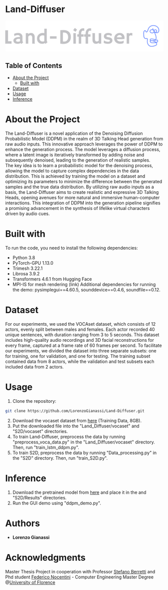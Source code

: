 # Land-Diffuser
![](images/logo_large.png) <br/>
## Table of Contents  
- [About the Project](#1)  
  - [Built with](#2)
- [Dataset](#3)  
- [Usage](#4)
- [Inference](#5)
# About the Project <a name="1"/>
The Land-Diffuser is a novel application of the Denoising Diffusion Probabilistic Model (DDPM) in the realm of 3D Talking Head generation from raw audio inputs. This innovative approach leverages the power of DDPM to enhance the generation process. The model leverages a diffusion process, where a latent image is iteratively transformed by adding noise and subsequently denoised, leading to the generation of realistic samples.<br/>
The key idea is to learn a probabilistic model for the denoising process, allowing the model to capture complex dependencies in the data distribution. This is achieved by training the model on a dataset and optimizing its parameters to minimize the difference between the generated samples and the true data distribution. By utilizing raw audio inputs as a basis, the Land-Diffuser aims to create realistic and expressive 3D Talking Heads, opening avenues for more natural and immersive human-computer interactions. This integration of DDPM into the generation pipeline signifies a promising advancement in the synthesis of lifelike virtual characters driven by audio cues.
# Built with <a name="2"/>
To run the code, you need to install the following dependencies:

- Python 3.8
- PyTorch-GPU 1.13.0
- Trimesh 3.22.1
- Librosa 3.9.2
- Transformers 4.6.1 from Hugging Face
- MPI-IS for mesh rendering (link)
Additional dependencies for running the demo: pysimplegui==4.60.5, sounddevice==0.4.6, soundfile==0.12.

# Dataset <a name="3"/>
For our experiments, we used the VOCAset dataset, which consists of 12 actors, evenly split between males and females. Each actor recorded 40 unique sentences, with duration ranging from 3 to 5 seconds. This dataset includes high-quality audio recordings and 3D facial reconstructions for every frame, captured at a frame rate of 60 frames per second. To facilitate our experiments, we divided the dataset into three separate subsets: one for training, one for validation, and one for testing. The training subset contained data from 8 actors, while the validation and test subsets each included data from 2 actors.     
# Usage <a name="4"/>
1. Clone the repository:
```sh
git clone https://github.com/LorenzoGianassi/Land-Diffuser.git
```
2. Download the vocaset dataset from [here](https://voca.is.tue.mpg.de/index.html) (Training Data, 8GB).
3. Put the downloaded file into the "Land_Diffuser/vocaset" and "S2D/vocaset" directories.
4. To train Land-Diffuser, preprocess the data by running "preprocess_voca_data.py" in the "Land_Diffuser/vocaset" directory. Then, run "train_lstm_ddpm.py".
5. To train S2D, preprocess the data by running "Data_processing.py" in the "S2D" directory. Then, run "train_S2D.py".

# Inference <a name="5"/>
1. Download the pretrained model from [here](https://drive.google.com/drive/folders/1h0l8cMUh_7GVedJykYH8zSEqNhj3BVeJ?usp=sharing) and place it in the  and "S2D/Results" directories.
2. Run the GUI demo using "ddpm_demo.py".
# Authors
- **Lorenzo Gianassi**
# Acknowledgments
Master Thesis Project in cooperation with Professor [Stefano Berretti](https://www.unifi.it/p-doc2-2019-0-A-2b333d293228-1.html) and Phd student [Federico Nocentini](https://www.micc.unifi.it/people/federico-nocentini/#)  - Computer Engineering Master Degree @[University of Florence](https://www.unifi.it/changelang-eng.html)


